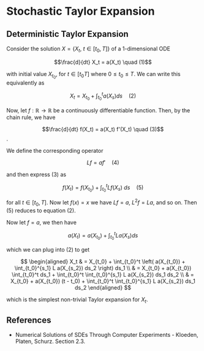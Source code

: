# Stochastic Taylor Expansion

## Deterministic Taylor Expansion

Consider the solution $X = \{ X_t,\ t \in [t_0, T] \}$ of a 1-dimensional ODE

$$\frac{d}{dt} X_t = a(X_t) \quad (1)$$

with initial value $X_{t_0}$, for $t \in [t_0 T]$ where $0 \leq t_0 \leq T$. We can write this equivalently as

$$X_t = X_{t_0} + \int_{t_0}^t a(X_s) ds \quad (2)$$

Now, let $f : \mathbb{R} \to \mathbb{R}$ be a continuously differentiable function. Then, by the chain rule, we have

$$\frac{d}{dt} f(X_t) = a(X_t) f'(X_t) \quad (3)$$.

We define the corresponding operator

$$L f = a f' \quad (4)$$

and then express (3) as

$$f(X_t) = f(X_{t_0}) + \int_{t_0}^t L f(X_s)\ ds \quad (5)$$

for all $t \in [t_0, T]$.  Now let $f(x) = x$ we have $Lf = a$, $L^2 f = La$, and so on. Then (5) reduces to equation (2).

Now let $f=a$, we then have

$$a(X_t) = a(X_{t_0}) + \int_{t_0}^t L a(X_s) ds$$

which we can plug into (2) to get

$$ \begin{aligned}
X_t & = X_{t_0} + \int_{t_0}^t \left( a(X_{t_0}) + \int_{t_0}^{s_1} L a(X_{s_2}) ds_2 \right) ds_1 \\
& =  X_{t_0} + a(X_{t_0}) \int_{t_0}^t ds_1 + \int_{t_0}^t \int_{t_0}^{s_1} L a(X_{s_2}) ds_1 ds_2 \\
& =  X_{t_0} + a(X_{t_0}) (t - t_0) + \int_{t_0}^t \int_{t_0}^{s_1} L a(X_{s_2}) ds_1 ds_2 
\end{aligned} $$

which is the simplest non-trivial Taylor expansion for $X_t$.

## References

- Numerical Solutions of SDEs Through Computer Experiments - Kloeden, Platen, Schurz. Section 2.3.
<!--stackedit_data:
eyJoaXN0b3J5IjpbMTYzNzQ5MzkxMCwxMjkyMDkyNTYxLDE4NT
UyOTU5MDksLTM3NDMzMzY4XX0=
-->